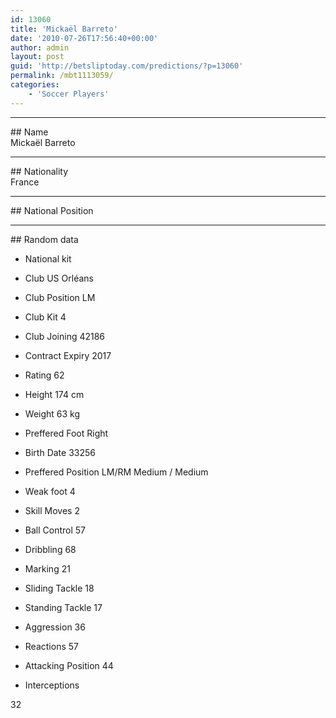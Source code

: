 ```yaml
---
id: 13060
title: 'Mickaël Barreto'
date: '2010-07-26T17:56:40+00:00'
author: admin
layout: post
guid: 'http://betsliptoday.com/predictions/?p=13060'
permalink: /mbt1113059/
categories:
    - 'Soccer Players'
---
```


- - - - - -

\## Name  
 Mickaël Barreto

- - - - - -

\## Nationality  
 France

- - - - - -

\## National Position

- - - - - -

\## Random data

- National kit
- Club
 US Orléans

- Club Position
 LM

- Club Kit
 4

- Club Joining
 42186

- Contract Expiry
 2017

- Rating
 62

- Height
 174 cm

- Weight
 63 kg

- Preffered Foot
 Right

- Birth Date
 33256

- Preffered Position
 LM/RM Medium / Medium

- Weak foot
 4

- Skill Moves
 2

- Ball Control
 57

- Dribbling
 68

- Marking
 21

- Sliding Tackle
 18

- Standing Tackle
 17

- Aggression
 36

- Reactions
 57

- Attacking Position
 44

- Interceptions

 32
